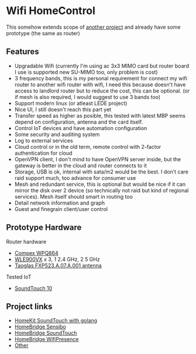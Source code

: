 # Wifi HomeControl

This somehow extends scope of [another project](wifi-router.md) and already have some prototype (the same as router)

## Features

- Upgradable Wifi (currently I'm using ac 3x3 MIMO card but router board I use is supported new SU-MIMO too, only problem is cost)
- 3 frequency bands, this is my personal requirement for connect my wifi router to another wifi router with wifi, I need this because doesn't have access to landlord router but to reduce the cost, this can be optional. (or if mesh is also required, I would suggest to use 3 bands too)
- Support modern linux (or atleast LEDE project)
- Nice UI, I still doesn't reach this part yet
- Transfer speed as higher as posible, this tested with latest MBP seems depend on configuration, antenna and the card itself.
- Control IoT devices and have automation configuration
- Some security and auditing system
- Log to external services
- Cloud control or in the old term, remote control with 2-factor authentication for cloud
- OpenVPN client, I don't mind to have OpenVPN server inside, but the gateway is better in the cloud and router connects to it
- Storage, USB is ok, internal with sata/m2 would be the best. I don't care raid support much, too advance for consumer use
- Mesh and redundant service, this is optional but would be nice if it can mirror the disk over 2 device (so technically not raid but kind of regional services). Mesh itself should smart in routing too
- Detail network information and graph
- Guest and finegrain client/user control

## Prototype Hardware

Router hardware

- [Compex WPQ864](http://www.compex.com.sg/product/wpq864/)
- [WLE900VX](http://www.compex.com.sg/product/wle900vx/) x 3, 1 2.4 GHz, 2 5 GHz
- [Taoglas FXP523.A.07.A.001 antenna](http://www.mouser.sg/ProductDetail/Taoglas/FXP523A07A001/?qs=sGAEpiMZZMu6TJb8E8Cjr7j%252bpfwlA7T%2fPxI0W26r0Bs%3d)

Tested IoT
- [SoundTouch 10](https://www.bose.com/en_us/products/speakers/wireless_speakers/soundtouch-10-wireless-system.html)

## Project links
- [HomeKit SoundTouch with golang](https://github.com/llun/hksoundtouch)
- [HomeBridge Sensibo](https://github.com/llun/homebridge-sensibo)
- [HomeBridge SoundTouch](https://github.com/llun/homebridge-soundtouch)
- [HomeBridge WifiPresence](https://github.com/llun/homebridge-wifipresence)
- [Other](https://gist.github.com/llun/652654f94992e8d8ce93dab61ba2f4c0)
